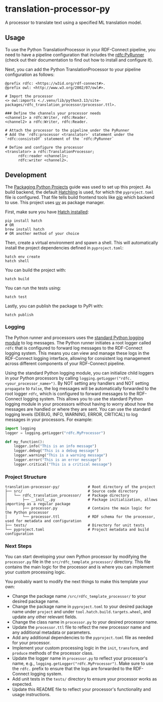 # translation-processor-py

A processor to translate text using a specified ML translation model.

## Usage

To use the Python TranslationProcessor in your RDF-Connect pipeline, you need to have a pipeline configuration that includes the [rdfc:PyRunner](https://github.com/rdf-connect/py-runner) (check out their documentation to find out how to install and configure it).

Next, you can add the Python TranslationProcessor to your pipeline configuration as follows:

```turtle
@prefix rdfc: <https://w3id.org/rdf-connect#>.
@prefix owl: <http://www.w3.org/2002/07/owl#>.

# Import the processor
<> owl:imports <./.venv/lib/python3.13/site-packages/rdfc_translation_processor/processor.ttl>.

### Define the channels your processor needs
<channel1> a rdfc:Writer, rdfc:Reader.
<channel2> a rdfc:Writer, rdfc:Reader.

# Attach the processor to the pipeline under the PyRunner
# Add the `rdfc:processor <translator>` statement under the `rdfc:consistsOf` statement of the `rdfc:PyRunner`

# Define and configure the processor
<translator> a rdfc:TranslationProcessor;
      rdfc:reader <channel1>;
      rdfc:writer <channel2>.
```

## Development

The [Packaging Python Projects](https://packaging.python.org/en/latest/tutorials/packaging-projects/) guide was used to set up this project.
As build backend, the default [Hatchling](https://hatch.pypa.io/latest/) is used, for which the `pyproject.toml` file is configured.
That file tells build frontend tools like [pip](https://pip.pypa.io/en/stable/) which backend to use.
This project uses [uv](https://docs.astral.sh/uv/) as package manager.

First, make sure you have [Hatch installed](https://hatch.pypa.io/latest/install/):

```shell
pip install hatch
# OR
brew install hatch
# OR another method of your choice
```

Then, create a virtual environment and spawn a shell. This will automatically install the project dependencies defined in `pyproject.toml`:

```shell
hatch env create
hatch shell
```

You can build the project with:

```shell
hatch build
```

You can run the tests using:

```shell
hatch test
```

Lastly, you can publish the package to PyPI with:

```shell
hatch publish
```


### Logging

The Python runner and processors uses the [standard Python logging module](https://docs.python.org/3/library/logging.html) to log messages.
The Python runner initiates a root logger called `rdfc` that is configured to forward log messages to the RDF-Connect logging system.
This means you can view and manage these logs in the RDF-Connect logging interface, allowing for consistent log management across different components of your RDF-Connect pipeline.

Using the standard Python logging module, you can initialize child loggers in your Python processors by calling `logging.getLogger("rdfc.<your_processor_name>")`.
By NOT setting any handlers and NOT setting `propagate` to `False`, the log messages will be automatically forwarded to the root logger `rdfc`, which is configured to forward messages to the RDF-Connect logging system.
This allows you to use the standard Python logging module in your processors without having to worry about how the messages are handled or where they are sent.
You can use the standard logging levels (DEBUG, INFO, WARNING, ERROR, CRITICAL) to log messages in your processors. For example:

```python
import logging
logger = logging.getLogger("rdfc.MyProcessor")

def my_function():
    logger.info("This is an info message")
    logger.debug("This is a debug message")
    logger.warning("This is a warning message")
    logger.error("This is an error message")
    logger.critical("This is a critical message")
```


### Project Structure

```
translation-processor-py/             # Root directory of the project
├── src/                              # Source code directory
│   └── rdfc_translation_processor/   # Package directory
│       ├── __init__.py               # Package initialization, allows importing as a regular package
│       ├── processor.py              # Contains the main logic for the Python processor
│       └── processor.ttl             # RDF schema for the processor, used for metadata and configuration
├── tests/                            # Directory for unit tests
└── pyproject.toml                    # Project metadata and build configuration
```


### Next Steps

You can start developing your own Python processor by modifying the `processor.py` file in the `src/rdfc_template_processor/` directory.
This file contains the main logic for the processor and is where you can implement your custom processing logic.

You probably want to modify the next things to make this template your own:
- Change the package name `/src/rdfc_template_processor/` to your desired package name.
- Change the package name in `pyproject.toml` to your desired package name under `project` and under `tool.hatch.build.targets.wheel`, and update any other relevant fields.
- Change the class name in `processor.py` to your desired processor name.
- Update the `processor.ttl` file to reflect the new processor name and any additional metadata or parameters.
- Add any additional dependencies to the `pyproject.toml` file as needed for your processor.
- Implement your custom processing logic in the `init`, `transform`, and `produce` methods of the processor class.
- Update the logger name in `processor.py` to reflect your processor's name, e.g., `logging.getLogger("rdfc.MyProcessor")`. Make sure to use the `rdfc.` prefix to ensure that the logs are forwarded to the RDF-Connect logging system.
- Add unit tests in the `tests/` directory to ensure your processor works as expected.
- Update this README file to reflect your processor's functionality and usage instructions.